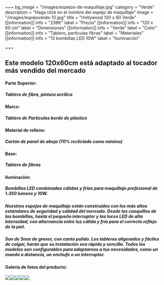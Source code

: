 +++
bg_image = "/images/espejos-de-maquillaje.jpg"
category = "Verde"
description = "Haga click en el nombre del espejo de maquillaje"
image = "/images/espejoverde-12.jpg"
title = "Hollywood 120 x 60 Verde"
[[information]]
info = "238€"
label = "Precio"
[[information]]
info = "120 x 60 cm"
label = "Dimensiones"
[[information]]
info = "Verde"
label = "Color"
[[information]]
info = "Tablero, partículas fibras"
label = "Materiales"
[[information]]
info = "13 bombillas LED 10W"
label = "Iluminación"

+++
## Este modelo 120x60cm está adaptado al tocador más vendido del mercado

#### **Parte Superior:**

##### Tablero de fibra, pintura acrílica

#### **Marco:**

##### Tablero de Partículas borde de plástico

#### **Material de relleno:**

##### Cartón de panel de abeja (70% recliclado como mínimo)

#### **Base:**

##### Tablero de fibras

#### **Iluminación:**

##### Bombillas LED combinadas cálidas y frías para maquillaje profesional de 1.350 lumens y 10W.

##### Nuestros espejos de maquillaje están construidos con los más altos estándares de seguridad y calidad del mercado. Desde los casquillos de las bombillas, hasta el pequeño interruptor y las luces LED de alta intensidad, con alternancia entre luz cálida y fría para el correcto reflejo de la piel.

##### Son de 5mm de grosor, con canto pulido. Los tableros aligerados y fáciles de colgar, harán que su instalación sea rápida y sencilla. Todos los modelos son configurables para adaptarnos a tus necesidades, como un mando a distancia, un enchufe o un interruptor.

#### Galería de fotos del producto:

![](/images/espejoverde-12.jpg)![](/images/espejoverde-22.jpg)![](/images/espejoverde-32.jpg)![](/images/foto-tocador-verde-con-medidas2.jpg)![](/images/foto-tocador-verde-lateral-con-medidas2.jpg)
